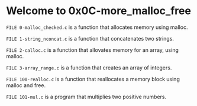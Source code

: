 # Welcome to 0x0C-more_malloc_free

`FILE 0-malloc_checked.c` is a function that allocates memory using malloc.


`FILE 1-string_nconcat.c` is a function that concatenates two strings.


`FILE 2-calloc.c` is a function that allovates memory for an array, using malloc.


`FILE 3-array_range.c` is a function that creates an array of integers.

`FILE 100-realloc.c` is a function that reallocates a memory block using malloc and free.

`FILE 101-mul.c` is a program that multiplies two positive numbers.
